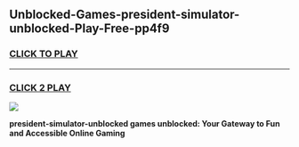 
## Unblocked-Games-president-simulator-unblocked-Play-Free-pp4f9
<h3>
<a href="https://premium76.site?title=president-simulator-unblocked&ref=23A">CLICK TO PLAY</a></h3>
<hr>

<h3>
<a href="https://premium76.site?title=president-simulator-unblocked&ref=23A">CLICK 2 PLAY</a>
  
</h3>

<a href="https://premium76.site?title=president-simulator-unblocked&ref=23A"><img src="https://clearcache.store/games.png"></a>


**president-simulator-unblocked games unblocked: Your Gateway to Fun and Accessible Online Gaming**
